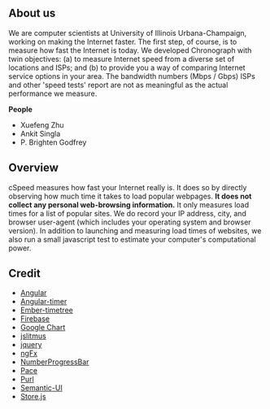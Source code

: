 ## About us
We are computer scientists at University of Illinois Urbana-Champaign, working on making the Internet faster. The first step, of course, is to measure how fast the Internet is today. We developed Chronograph with twin objectives: (a) to measure Internet speed from a diverse set of locations and ISPs; and (b) to provide you a way of comparing Internet service options in your area. The bandwidth numbers (Mbps / Gbps) ISPs and other 'speed tests' report are not as meaningful as the actual performance we measure.
	
**People**
+ Xuefeng Zhu 
+ Ankit Singla
+  P. Brighten Godfrey

## Overview
cSpeed measures how fast your Internet really is. It does so by directly observing how much time it takes to load popular webpages. **It does not collect any personal web-browsing information.** It only measures load times for a list of popular sites. We do record your IP address, city, and browser user-agent (which includes your operating system and browser version). In addition to launching and measuring load times of websites, we also run a small javascript test to estimate your computer's computational power.

## Credit
+ [Angular](https://github.com/angular/angular.js)
+ [Angular-timer](https://github.com/siddii/angular-timer)
+ [Ember-timetree](https://github.com/CrowdStrike/ember-timetree)
+ [Firebase](https://www.firebase.com/)
+ [Google Chart](https://google-developers.appspot.com/chart/)
+ [jslitmus](https://github.com/broofa/jslitmus)
+ [jquery](http://jquery.com/)
+ [ngFx](https://github.com/Hendrixer/ngFx)
+ [NumberProgressBar](https://github.com/kalasoo/NumberProgressBar)
+ [Pace](https://github.com/HubSpot/pace)
+ [Purl](https://github.com/allmarkedup/purl)
+ [Semantic-UI](https://github.com/Semantic-Org/Semantic-UI)
+ [Store.js](https://github.com/marcuswestin/store.js)




